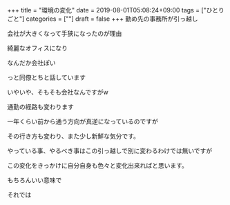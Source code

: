 +++
title = "環境の変化"
date = 2019-08-01T05:08:24+09:00
tags = ["ひとりごと"]
categories = [""]
draft = false
+++
勤め先の事務所が引っ越し

会社が大きくなって手狭になったのが理由

綺麗なオフィスになり

なんだか会社ぽい

っと同僚とちと話しています

いやいや、そもそも会社なんですがw

通勤の経路も変わります

一年くらい前から通う方向が真逆になっているのですが

その行き方も変わり、また少し新鮮な気分です。

やっている事、やるべき事はこの引っ越しで別に変わるわけでは無いですが

この変化をきっかけに自分自身も色々と変化出来ればと思います。

もちろんいい意味で

それでは
